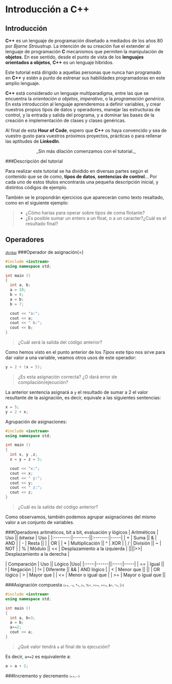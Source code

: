 Introducción a C++
====

Introducción
----

**C++** es un lenguaje de programación diseñado a mediados de los años 80 por *Bjarne Stroustrup*. La intención de su creación fue el extender al lenguaje de programación **C** mecanismos que permiten la manipulación de **objetos**. En ese sentido, desde el punto de vista de los **lenguajes orientados a objetos**, **C++** es un lenguaje híbridos.

Este tutorial está dirigido a aquellas personas que nunca han programado en **C++** y estén a punto de estrenar sus habilidades programadoras en este amplio lenguaje.

**C++** está considerado un lenguaje multiparadigma, entre las que se encuentra la _orientación a objetos_, _imperativo_, o la _programación genérica_. En esta introducción al lenguaje aprenderemos a definir variables, y crear nuestros propios tipos de datos y operadores, manejar las estructuras de control, y la entrada y salida del programa, y a dominar las bases de la creación e implementación de clases y clases genéricas.

Al final de esta **Hour of Code**, espero que **C++** os haya convencido y sea de vuestro gusto para vuestros próximos proyectos, prácticas o para rellenar las aptitudes de **LinkedIn**.
<center>
_Sin más dilación comenzamos con el tutorial._
</center>

###Descripción del tutorial

Para realizar este tutorial se ha dividido en diversas partes según el contenido que se de como, **tipos de datos**, **sentencias de control**... Por cada uno de estos títulos encontrarás una pequeña descripción inicial, y distintos códigos de ejemplo.

También se le propondrán ejercicios que aparecerán como texto resaltado, como en el siguiente ejemplo:
>- ¿Cómo harías para operar sobre tipos de coma flotante?
>- ¿Es posible sumar un entero a un float, o a un caracter?¿Cuál es el resultado final?




Operadores
----
<small><small>[(Arriba)](#)</small></small>
###Operador de asignación(=)
```cpp
#include <iostream>
using namespace std;

int main ()
{
  int a, b;
  a = 10;
  b = 4;
  a = b;
  b = 7;

  cout << "a:";
  cout << a;
  cout << " b:";
  cout << b;
}
```

> ¿Cuál será la salida del código anterior?

Como hemos visto en el punto anterior de los _Tipos_ este tipo nos sirve para dar valor a una variable, veamos otros usos de este operador:

```cpp
y = 2 + (x = 5);
```

> ¿Es esta asignación correcta? ¿O dará error de compilación/ejecución?

La anterior sentencia asignará a `y` el resultado de sumar a 2 el valor resultante de la asignación, es decir, equivale a las siguientes sentencias:
```cpp
x = 5;
y = 2 + x;
```
Agrupación de asignaciones:
```cpp
#include <iostream>
using namespace std;

int main ()
{
  int x, y ,z;
  x = y = z = 5;

  cout << "x:";
  cout << x;
  cout << " y:";
  cout << y;
  cout << " z:";
  cout << z;
}
```
> ¿Cuál es la salida del código anterior?

Como observamos, también podemos agrupar asignaciones del mismo valor a un conjunto de variables.

###Operadores aritméticos, bit a bit, evaluación y lógicos
| Aritméticos | Uso || _bitwise_ | Uso |
|:--------:|--------||:-------:|-----|
| + | Suma || & | AND |
| - | Resta || &#124; | OR | 
| * | Multiplicación || ^ | XOR |
| / | División || ~ | NOT |
| % | Módulo || << | Desplazamiento a la izquierda |
||||>>| Desplazamiento a la derecha | 

| Comparación | Uso || Lógico |Uso|
|:----:|------||:----:|-----|
| == | Igual || ! | Negación |
| != | Diferente || && | AND lógico |
| < | Menor que || &#124;&#124; | OR lógico
| > | Mayor que |
| <= | Menor o igual que |
| >= | Mayor o igual que ||

###Asignación compuesta <small><small>(+=, -=, *=, /=, %=, >>=, <<=, &=, ^=, |=)</small></small>
```cpp
#include <iostream>
using namespace std;

int main ()
{
  int a, b=3;
  a = b;
  a+=2;
  cout << a;
}
```
> ¿Qué valor tendrá `a` al final de la ejecución?

Es decir, `a+=2` es equivalente a:
```cpp
a = a + 2;
```

###Incremento y decremento <small><small>(++,&#45;&#45;)</small></small>


